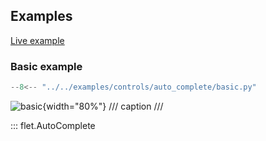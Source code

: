 ## Examples

[Live example](https://flet-controls-gallery.fly.dev/input/autocomplete)

### Basic example

```python
--8<-- "../../examples/controls/auto_complete/basic.py"
```

![basic](../examples/controls/auto_complete/media/basic.gif){width="80%"}
/// caption
///

::: flet.AutoComplete
